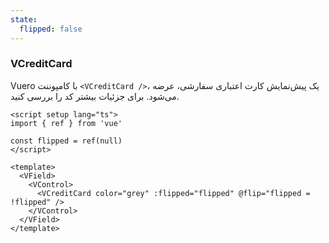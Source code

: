 ```yaml
---
state:
  flipped: false
---
```


### VCreditCard

Vuero با کامپوننت `<VCreditCard />`، یک پیش‌نمایش کارت اعتباری سفارشی، عرضه می‌شود. برای جزئیات بیشتر کد را بررسی کنید.

<!--code-->

```vue
<script setup lang="ts">
import { ref } from 'vue'

const flipped = ref(null)
</script>

<template>
  <VField>
    <VControl>
      <VCreditCard color="grey" :flipped="flipped" @flip="flipped = !flipped" />
    </VControl>
  </VField>
</template>
```

<!--/code-->

<!--example-->

<VField class="credit-card">
  <VControl>
    <VCreditCard
      color="grey"
      :flipped="frontmatter.state.flipped"
      @flip="frontmatter.state.flipped = !frontmatter.state.flipped"
    />
  </VControl>
</VField>

<!--/example-->
